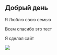 ## Добрый день

Я Люблю свою семью

Всем спасибо это тест

Я сделал сайт

![](https://cs6.pikabu.ru/post_img/big/2015/05/14/9/1431613570_2068430097.png)